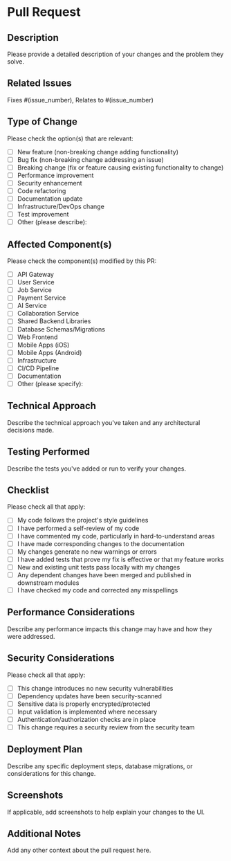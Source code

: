 # Pull Request

## Description

Please provide a detailed description of your changes and the problem they solve.

## Related Issues

Fixes #(issue_number), Relates to #(issue_number)

## Type of Change

Please check the option(s) that are relevant:

- [ ] New feature (non-breaking change adding functionality)
- [ ] Bug fix (non-breaking change addressing an issue)
- [ ] Breaking change (fix or feature causing existing functionality to change)
- [ ] Performance improvement
- [ ] Security enhancement
- [ ] Code refactoring
- [ ] Documentation update
- [ ] Infrastructure/DevOps change
- [ ] Test improvement
- [ ] Other (please describe):

## Affected Component(s)

Please check the component(s) modified by this PR:

- [ ] API Gateway
- [ ] User Service
- [ ] Job Service
- [ ] Payment Service
- [ ] AI Service
- [ ] Collaboration Service
- [ ] Shared Backend Libraries
- [ ] Database Schemas/Migrations
- [ ] Web Frontend
- [ ] Mobile Apps (iOS)
- [ ] Mobile Apps (Android)
- [ ] Infrastructure
- [ ] CI/CD Pipeline
- [ ] Documentation
- [ ] Other (please specify):

## Technical Approach

Describe the technical approach you've taken and any architectural decisions made.

## Testing Performed

Describe the tests you've added or run to verify your changes.

## Checklist

Please check all that apply:

- [ ] My code follows the project's style guidelines
- [ ] I have performed a self-review of my code
- [ ] I have commented my code, particularly in hard-to-understand areas
- [ ] I have made corresponding changes to the documentation
- [ ] My changes generate no new warnings or errors
- [ ] I have added tests that prove my fix is effective or that my feature works
- [ ] New and existing unit tests pass locally with my changes
- [ ] Any dependent changes have been merged and published in downstream modules
- [ ] I have checked my code and corrected any misspellings

## Performance Considerations

Describe any performance impacts this change may have and how they were addressed.

## Security Considerations

Please check all that apply:

- [ ] This change introduces no new security vulnerabilities
- [ ] Dependency updates have been security-scanned
- [ ] Sensitive data is properly encrypted/protected
- [ ] Input validation is implemented where necessary
- [ ] Authentication/authorization checks are in place
- [ ] This change requires a security review from the security team

## Deployment Plan

Describe any specific deployment steps, database migrations, or considerations for this change.

## Screenshots

If applicable, add screenshots to help explain your changes to the UI.

## Additional Notes

Add any other context about the pull request here.